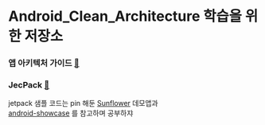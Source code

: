 # Android_Clean_Architecture 학습을 위한 저장소

### 앱 아키텍처 가이드 [🥕](https://developer.android.com/jetpack/guide)
### JecPack [🥕](https://developer.android.com/jetpack/getting-started)
  jetpack 샘플 코드는 pin 해둔 [Sunflower](https://github.com/h0keun/sunflower) 데모앱과  
  [android-showcase](https://github.com/h0keun/android-showcase) 를 참고하며 공부하쟈
